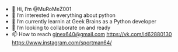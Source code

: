 - 👋 Hi, I’m @MuRoMeZ001
- 👀 I’m interested in  everything about python
- 🌱 I’m currently learnin  at Geek Brains as a Python developer
- 💞️ I’m looking to collaborate on  and ready
- 📫 How to reach  ginex640@gmail.com
https://vk.com/id62880130 
https://www.instagram.com/sportman64/
<!---I am also a certified fitness trainer
MuRoMeZ001/MuRoMeZ001 is a ✨ special ✨ repository because its `README.md` (this file) appears on your GitHub profile.
You can click the Preview link to take a look at your changes.
--->
